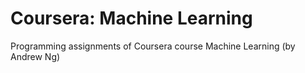 Coursera: Machine Learning
===============================

Programming assignments of Coursera course Machine Learning (by Andrew Ng) 